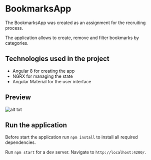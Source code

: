 # BookmarksApp

The BookmarksApp was created as an assignment for the recruiting process.

The application allows to create, remove and filter bookmarks by categories.

## Technologies used in the project
* Angular 8 for creating the app
* NGRX for managing the state
* Angular Material for the user interface

## Preview

![alt txt](images/bookmarksapp-form)

## Run the application

Before start the application run `npm install` to install all required dependencies.

Run `npm start` for a dev server. Navigate to `http://localhost:4200/`.